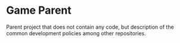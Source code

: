 # Game Parent

Parent project that does not contain any code, but description of the common development policies among other repositories.
